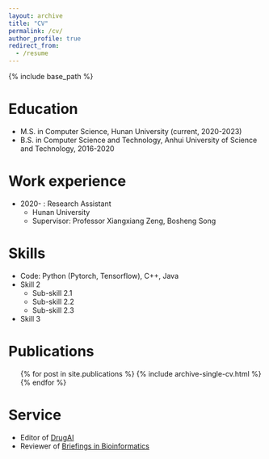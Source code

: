 ```yaml
---
layout: archive
title: "CV"
permalink: /cv/
author_profile: true
redirect_from:
  - /resume
---
```


{% include base_path %}

Education
======
* M.S. in Computer Science, Hunan University (current, 2020-2023)
* B.S. in Computer Science and Technology, Anhui University of Science and Technology, 2016-2020


Work experience
======
* 2020- : Research Assistant
  * Hunan University
  * Supervisor: Professor Xiangxiang Zeng, Bosheng Song

Skills
======
* Code: Python (Pytorch, Tensorflow), C++, Java
* Skill 2
  * Sub-skill 2.1
  * Sub-skill 2.2
  * Sub-skill 2.3
* Skill 3

Publications
======
  <ul>{% for post in site.publications %}
    {% include archive-single-cv.html %}
  {% endfor %}</ul>
  
  
Service
======
* Editor of [DrugAI](https://www.zhihu.com/people/wang-jian-min-113/posts)
* Reviewer of [Briefings in Bioinformatics](https://academic.oup.com/bib)

